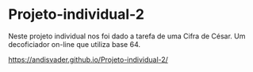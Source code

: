 # Projeto-individual-2

Neste projeto individual nos foi dado a tarefa de uma Cifra de César. Um decoficiador on-line que utiliza base 64.

https://andisvader.github.io/Projeto-individual-2/
